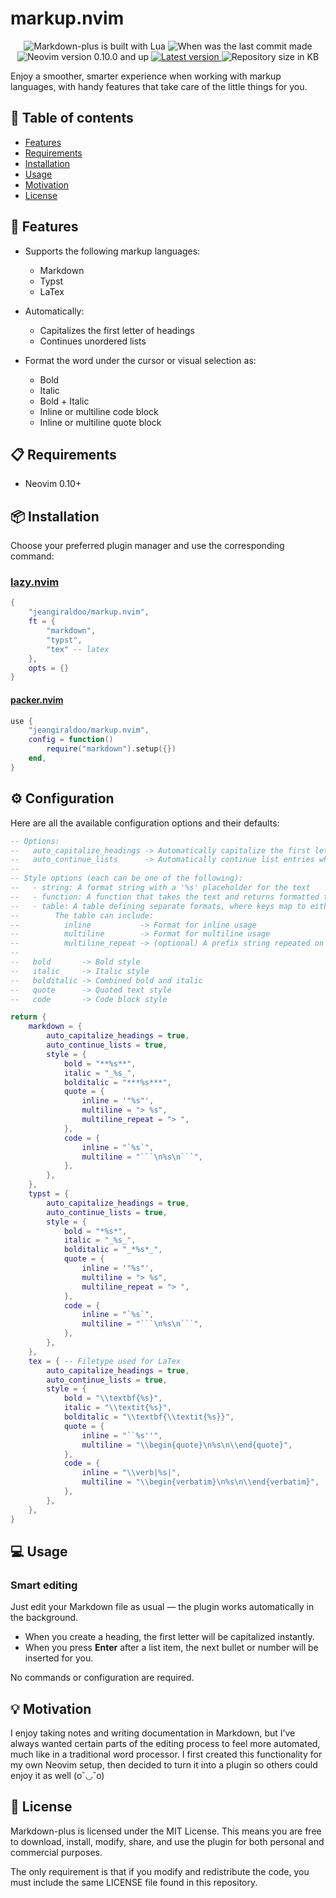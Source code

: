 # markup.nvim

<p align="center">
    <img src="https://img.shields.io/badge/%20Lua-%23D0B8EB?style=for-the-badge&logo=lua"
        alt="Markdown-plus is built with Lua"
    />
    <img src="https://img.shields.io/github/last-commit/jeangiraldoo/markup.nvim?style=for-the-badge&labelColor=%232E3A59&color=%23A6D8FF"
        alt="When was the last commit made"/>
    <img src="https://img.shields.io/badge/v0.10%2B-%238BD5CA?style=for-the-badge&logo=neovim&label=Neovim&labelColor=%232E3A59&color=%238BD5CA"
        alt="Neovim version 0.10.0 and up"/>
    <a href = "https://github.com/jeangiraldoo/markup.nvim/blob/main/LICENSE">
        <img src="https://img.shields.io/badge/MIT-%232E3A59?style=for-the-badge&label=License&labelColor=%232E3A59&color=%23F4A6A6"
            alt="Latest version"/>
    </a>
    <img src="https://img.shields.io/github/repo-size/jeangiraldoo/markup.nvim?style=for-the-badge&logo=files&logoColor=yellow&label=SIZE&labelColor=%232E3A59&color=%23A8D8A1"
        alt="Repository size in KB"/>
</p>

Enjoy a smoother, smarter experience when working with markup languages, with handy features that
take care of the little things for you.

## 📖 Table of contents

- [Features](#-features)
- [Requirements](#-requirements)
- [Installation](#-installation)
- [Usage](#-usage)
- [Motivation](#-motivation)
- [License](#-license)

## 🚀 Features

- Supports the following markup languages:

  - Markdown
  - Typst
  - LaTex

- Automatically:

  - Capitalizes the first letter of headings
  - Continues unordered lists

- Format the word under the cursor or visual selection as:

  - Bold
  - Italic
  - Bold + Italic
  - Inline or multiline code block
  - Inline or multiline quote block

## 📋 Requirements

- Neovim 0.10+

## 📦 Installation

Choose your preferred plugin manager and use the corresponding command:

### [lazy.nvim](http://www.lazyvim.org/)

```lua
{
    "jeangiraldoo/markup.nvim",
    ft = {
        "markdown",
        "typst",
        "tex" -- latex
    },
    opts = {}
}
```

#### [packer.nvim](https://github.com/wbthomason/packer.nvim)

```lua
use {
    "jeangiraldoo/markup.nvim",
    config = function()
        require("markdown").setup({})
    end,
}
```

## ⚙️ Configuration

Here are all the available configuration options and their defaults:

````lua
-- Options:
--   auto_capitalize_headings -> Automatically capitalize the first letter of headings
--   auto_continue_lists      -> Automatically continue list entries when pressing Enter
--
-- Style options (each can be one of the following):
--   - string: A format string with a '%s' placeholder for the text
--   - function: A function that takes the text and returns formatted text
--   - table: A table defining separate formats, where keys map to either strings or functions as above
--        The table can include:
--          inline           -> Format for inline usage
--          multiline        -> Format for multiline usage
--          multiline_repeat -> (optional) A prefix string repeated on each line in multiline usage
--
--   bold       -> Bold style
--   italic     -> Italic style
--   bolditalic -> Combined bold and italic
--   quote      -> Quoted text style
--   code       -> Code block style

return {
    markdown = {
        auto_capitalize_headings = true,
        auto_continue_lists = true,
        style = {
            bold = "**%s**",
            italic = "_%s_",
            bolditalic = "***%s***",
            quote = {
                inline = '"%s"',
                multiline = "> %s",
                multiline_repeat = "> ",
            },
            code = {
                inline = "`%s`",
                multiline = "```\n%s\n```",
            },
        },
    },
    typst = {
        auto_capitalize_headings = true,
        auto_continue_lists = true,
        style = {
            bold = "*%s*",
            italic = "_%s_",
            bolditalic = "_*%s*_",
            quote = {
                inline = '"%s"',
                multiline = "> %s",
                multiline_repeat = "> ",
            },
            code = {
                inline = "`%s`",
                multiline = "```\n%s\n```",
            },
        },
    },
    tex = { -- Filetype used for LaTex
        auto_capitalize_headings = true,
        auto_continue_lists = true,
        style = {
            bold = "\\textbf{%s}",
            italic = "\\textit{%s}",
            bolditalic = "\\textbf{\\textit{%s}}",
            quote = {
                inline = "``%s''",
                multiline = "\\begin{quote}\n%s\n\\end{quote}",
            },
            code = {
                inline = "\\verb|%s|",
                multiline = "\\begin{verbatim}\n%s\n\\end{verbatim}",
            },
        },
    },
}
````

## 💻 Usage

### Smart editing

Just edit your Markdown file as usual — the plugin works automatically in the background.

- When you create a heading, the first letter will be capitalized instantly.
- When you press **Enter** after a list item, the next bullet or number will be inserted for you.

No commands or configuration are required.

## 💡 Motivation

I enjoy taking notes and writing documentation in Markdown, but I’ve always wanted certain parts of
the editing process to feel more automated, much like in a traditional word processor. I first
created this functionality for my own Neovim setup, then decided to turn it into a plugin so others
could enjoy it as well (o˘◡˘o)

## 📜 License

Markdown-plus is licensed under the MIT License. This means you are free to download, install,
modify, share, and use the plugin for both personal and commercial purposes.

The only requirement is that if you modify and redistribute the code, you must include the same
LICENSE file found in this repository.
